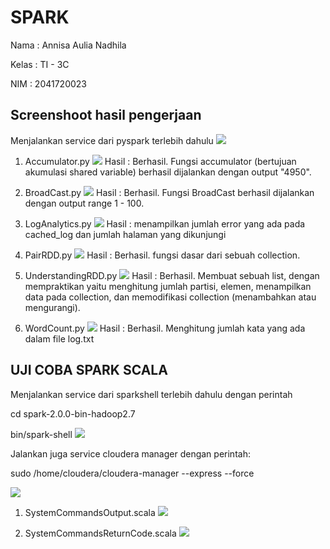 # SPARK

Nama   : Annisa Aulia Nadhila

Kelas  : TI - 3C

NIM  : 2041720023

## Screenshoot hasil pengerjaan
Menjalankan service dari pyspark terlebih dahulu
![](Screenshoot/1.jfif)

1. Accumulator.py
![](Screenshoot/2.jfif)
Hasil : Berhasil. Fungsi accumulator (bertujuan akumulasi shared variable) berhasil dijalankan dengan output "4950".


2. BroadCast.py
![](Screenshoot/3.jfif)
Hasil : Berhasil. Fungsi BroadCast berhasil dijalankan dengan output range 1 - 100.

3. LogAnalytics.py
![](Screenshoot/4.jpg)
Hasil : menampilkan jumlah error yang ada pada cached_log dan jumlah halaman yang dikunjungi

4. PairRDD.py
![](Screenshoot/5.jfif)
Hasil : Berhasil. fungsi dasar dari sebuah collection.

5. UnderstandingRDD.py
![](Screenshoot/6.jpg)
Hasil : Berhasil. Membuat sebuah list, dengan mempraktikan yaitu menghitung jumlah partisi, elemen, menampilkan data pada collection, dan memodifikasi collection (menambahkan atau mengurangi).


6. WordCount.py
![](Screenshoot/7.jpg)
Hasil : Berhasil. Menghitung jumlah kata yang ada dalam file log.txt


## UJI COBA SPARK SCALA

Menjalankan service dari sparkshell terlebih dahulu dengan perintah

cd spark-2.0.0-bin-hadoop2.7

bin/spark-shell
![](Screenshoot/8.jpg)

Jalankan juga service cloudera manager dengan perintah:

sudo /home/cloudera/cloudera-manager --express --force

![](Screenshoot/9.jpg)

1. SystemCommandsOutput.scala
![](Screenshoot/11.jpg)

2. SystemCommandsReturnCode.scala
![](Screenshoot/10.jpg)